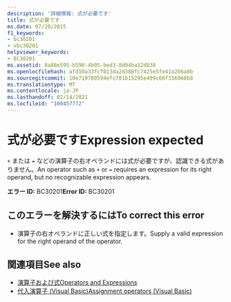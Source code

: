 ```yaml
---
description: '詳細情報: 式が必要です'
title: 式が必要です
ms.date: 07/20/2015
f1_keywords:
- bc30201
- vbc30201
helpviewer_keywords:
- BC30201
ms.assetid: 8a88e595-b590-4b05-bed3-8d04ba12d838
ms.openlocfilehash: afd10a33fcf013da2d388fc7425e5fe41a2b6a8b
ms.sourcegitcommit: 10e719780594efc781b15295e499c66f316068b8
ms.translationtype: MT
ms.contentlocale: ja-JP
ms.lasthandoff: 02/14/2021
ms.locfileid: "100457772"
---
```

# <a name="expression-expected"></a><span data-ttu-id="95544-103">式が必要です</span><span class="sxs-lookup"><span data-stu-id="95544-103">Expression expected</span></span>

<span data-ttu-id="95544-104">`+` または `=` などの演算子の右オペランドには式が必要ですが、認識できる式がありません。</span><span class="sxs-lookup"><span data-stu-id="95544-104">An operator such as `+` or `=` requires an expression for its right operand, but no recognizable expression appears.</span></span>  
  
 <span data-ttu-id="95544-105">**エラー ID:** BC30201</span><span class="sxs-lookup"><span data-stu-id="95544-105">**Error ID:** BC30201</span></span>  
  
## <a name="to-correct-this-error"></a><span data-ttu-id="95544-106">このエラーを解決するには</span><span class="sxs-lookup"><span data-stu-id="95544-106">To correct this error</span></span>  
  
- <span data-ttu-id="95544-107">演算子の右オペランドに正しい式を指定します。</span><span class="sxs-lookup"><span data-stu-id="95544-107">Supply a valid expression for the right operand of the operator.</span></span>  
  
## <a name="see-also"></a><span data-ttu-id="95544-108">関連項目</span><span class="sxs-lookup"><span data-stu-id="95544-108">See also</span></span>

- [<span data-ttu-id="95544-109">演算子および式</span><span class="sxs-lookup"><span data-stu-id="95544-109">Operators and Expressions</span></span>](../programming-guide/language-features/operators-and-expressions/index.md)
- [<span data-ttu-id="95544-110">代入演算子 (Visual Basic)</span><span class="sxs-lookup"><span data-stu-id="95544-110">Assignment operators (Visual Basic)</span></span>](../language-reference/operators/assignment-operators.md)
